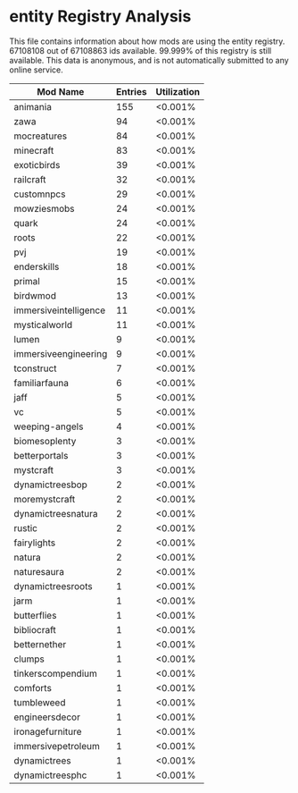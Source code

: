 # entity Registry Analysis

This file contains information about how mods are using the entity registry.
67108108 out of 67108863 ids available. 99.999% of this registry is still
available. This data is anonymous, and is not automatically submitted to any
online service.


| Mod Name              | Entries | Utilization |
|-----------------------|---------|-------------|
| animania              | 155     | <0.001%     |
| zawa                  | 94      | <0.001%     |
| mocreatures           | 84      | <0.001%     |
| minecraft             | 83      | <0.001%     |
| exoticbirds           | 39      | <0.001%     |
| railcraft             | 32      | <0.001%     |
| customnpcs            | 29      | <0.001%     |
| mowziesmobs           | 24      | <0.001%     |
| quark                 | 24      | <0.001%     |
| roots                 | 22      | <0.001%     |
| pvj                   | 19      | <0.001%     |
| enderskills           | 18      | <0.001%     |
| primal                | 15      | <0.001%     |
| birdwmod              | 13      | <0.001%     |
| immersiveintelligence | 11      | <0.001%     |
| mysticalworld         | 11      | <0.001%     |
| lumen                 | 9       | <0.001%     |
| immersiveengineering  | 9       | <0.001%     |
| tconstruct            | 7       | <0.001%     |
| familiarfauna         | 6       | <0.001%     |
| jaff                  | 5       | <0.001%     |
| vc                    | 5       | <0.001%     |
| weeping-angels        | 4       | <0.001%     |
| biomesoplenty         | 3       | <0.001%     |
| betterportals         | 3       | <0.001%     |
| mystcraft             | 3       | <0.001%     |
| dynamictreesbop       | 2       | <0.001%     |
| moremystcraft         | 2       | <0.001%     |
| dynamictreesnatura    | 2       | <0.001%     |
| rustic                | 2       | <0.001%     |
| fairylights           | 2       | <0.001%     |
| natura                | 2       | <0.001%     |
| naturesaura           | 2       | <0.001%     |
| dynamictreesroots     | 1       | <0.001%     |
| jarm                  | 1       | <0.001%     |
| butterflies           | 1       | <0.001%     |
| bibliocraft           | 1       | <0.001%     |
| betternether          | 1       | <0.001%     |
| clumps                | 1       | <0.001%     |
| tinkerscompendium     | 1       | <0.001%     |
| comforts              | 1       | <0.001%     |
| tumbleweed            | 1       | <0.001%     |
| engineersdecor        | 1       | <0.001%     |
| ironagefurniture      | 1       | <0.001%     |
| immersivepetroleum    | 1       | <0.001%     |
| dynamictrees          | 1       | <0.001%     |
| dynamictreesphc       | 1       | <0.001%     |
